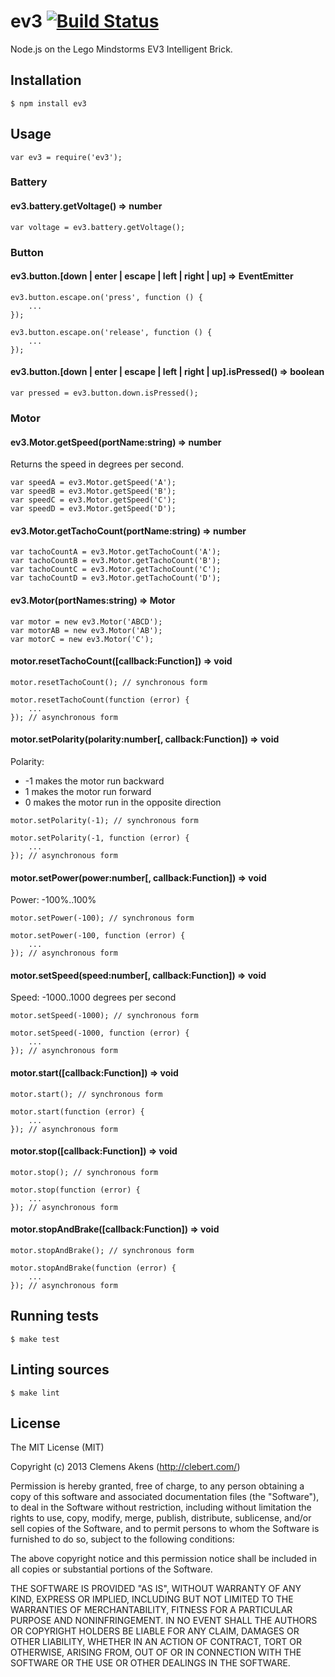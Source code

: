 # ev3 [![Build Status](https://travis-ci.org/clebert/ev3.png?branch=master)](https://travis-ci.org/clebert/ev3)

Node.js on the Lego Mindstorms EV3 Intelligent Brick.

## Installation

    $ npm install ev3

## Usage

    var ev3 = require('ev3');

### Battery

#### ev3.battery.getVoltage() => number

    var voltage = ev3.battery.getVoltage();

### Button

#### ev3.button.[down | enter | escape | left | right | up] => EventEmitter

    ev3.button.escape.on('press', function () {
        ...
    });

    ev3.button.escape.on('release', function () {
        ...
    });

#### ev3.button.[down | enter | escape | left | right | up].isPressed() => boolean

    var pressed = ev3.button.down.isPressed();

### Motor

#### ev3.Motor.getSpeed(portName:string) => number

Returns the speed in degrees per second.

    var speedA = ev3.Motor.getSpeed('A');
    var speedB = ev3.Motor.getSpeed('B');
    var speedC = ev3.Motor.getSpeed('C');
    var speedD = ev3.Motor.getSpeed('D');

#### ev3.Motor.getTachoCount(portName:string) => number

    var tachoCountA = ev3.Motor.getTachoCount('A');
    var tachoCountB = ev3.Motor.getTachoCount('B');
    var tachoCountC = ev3.Motor.getTachoCount('C');
    var tachoCountD = ev3.Motor.getTachoCount('D');

#### ev3.Motor(portNames:string) => Motor

    var motor = new ev3.Motor('ABCD');
    var motorAB = new ev3.Motor('AB');
    var motorC = new ev3.Motor('C');

#### motor.resetTachoCount([callback:Function]) => void

    motor.resetTachoCount(); // synchronous form

    motor.resetTachoCount(function (error) {
        ...
    }); // asynchronous form

#### motor.setPolarity(polarity:number[, callback:Function]) => void

Polarity:

* -1 makes the motor run backward
* 1 makes the motor run forward
* 0 makes the motor run in the opposite direction

<!-- -->

    motor.setPolarity(-1); // synchronous form

    motor.setPolarity(-1, function (error) {
        ...
    }); // asynchronous form

#### motor.setPower(power:number[, callback:Function]) => void

Power: -100%..100%

    motor.setPower(-100); // synchronous form

    motor.setPower(-100, function (error) {
        ...
    }); // asynchronous form

#### motor.setSpeed(speed:number[, callback:Function]) => void

Speed: -1000..1000 degrees per second

    motor.setSpeed(-1000); // synchronous form

    motor.setSpeed(-1000, function (error) {
        ...
    }); // asynchronous form

#### motor.start([callback:Function]) => void

    motor.start(); // synchronous form

    motor.start(function (error) {
        ...
    }); // asynchronous form

#### motor.stop([callback:Function]) => void

    motor.stop(); // synchronous form

    motor.stop(function (error) {
        ...
    }); // asynchronous form

#### motor.stopAndBrake([callback:Function]) => void

    motor.stopAndBrake(); // synchronous form

    motor.stopAndBrake(function (error) {
        ...
    }); // asynchronous form

## Running tests

    $ make test

## Linting sources

    $ make lint

## License

The MIT License (MIT)

Copyright (c) 2013 Clemens Akens (http://clebert.com/)

Permission is hereby granted, free of charge, to any person obtaining a copy of this software and associated documentation files (the "Software"), to deal in the Software without restriction, including without limitation the rights to use, copy, modify, merge, publish, distribute, sublicense, and/or sell copies of the Software, and to permit persons to whom the Software is furnished to do so, subject to the following conditions:

The above copyright notice and this permission notice shall be included in all copies or substantial portions of the Software.

THE SOFTWARE IS PROVIDED "AS IS", WITHOUT WARRANTY OF ANY KIND, EXPRESS OR IMPLIED, INCLUDING BUT NOT LIMITED TO THE WARRANTIES OF MERCHANTABILITY, FITNESS FOR A PARTICULAR PURPOSE AND NONINFRINGEMENT. IN NO EVENT SHALL THE AUTHORS OR COPYRIGHT HOLDERS BE LIABLE FOR ANY CLAIM, DAMAGES OR OTHER LIABILITY, WHETHER IN AN ACTION OF CONTRACT, TORT OR OTHERWISE, ARISING FROM, OUT OF OR IN CONNECTION WITH THE SOFTWARE OR THE USE OR OTHER DEALINGS IN THE SOFTWARE.
